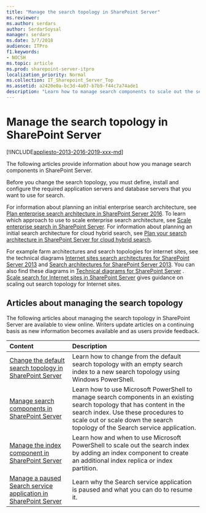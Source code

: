 ```yaml
---
title: "Manage the search topology in SharePoint Server"
ms.reviewer: 
ms.author: serdars
author: SerdarSoysal
manager: serdars
ms.date: 3/7/2018
audience: ITPro
f1.keywords:
- NOCSH
ms.topic: article
ms.prod: sharepoint-server-itpro
localization_priority: Normal
ms.collection: IT_Sharepoint_Server_Top
ms.assetid: a2420e0a-bc3d-4a07-b7b9-f44c7a74ade1
description: "Learn how to manage search components to scale out the search topology in SharePoint Server."
---
```


# Manage the search topology in SharePoint Server

[!INCLUDE[appliesto-2013-2016-2019-xxx-md](../includes/appliesto-2013-2016-2019-xxx-md.md)]
  
The following articles provide information about how you manage search components in SharePoint Server.
  
Before you change the search topology, you must define, install and configure the required application servers and database servers that you want to use for search.
  
For information about planning an initial enterprise search architecture, see [Plan enterprise search architecture in SharePoint Server 2016](plan-enterprise-search-architecture.md). To learn which approach to use to scale enterprise search architecture, see [Scale enterprise search in SharePoint Server](scale-enterprise-search.md). For information about planning an initial search architecture for cloud hybrid search, see [Plan your search architecture in SharePoint Server for cloud hybrid search](../hybrid/plan-cloud-hybrid-search-for-sharepoint.md#BKMK_Plan_search_architecture).
  
For example farm architectures and search topologies for internet sites, see the technical diagrams [Internet sites search architectures for SharePoint Server 2013](https://www.microsoft.com/download/details.aspx?id=54296) and [Search architectures for SharePoint Server 2013](https://docs.com/officeitpro/3386/search-architectures-for-sharepoint-server-2016). You can also find these diagrams in [Technical diagrams for SharePoint Server](../technical-reference/technical-diagrams.md) . [Scale search for Internet sites in SharePoint Server](scale-search-for-internet-sites.md) gives guidance on scaling out search topology for Internet sites. 
  
## Articles about managing the search topology

The following articles about managing the search topology in SharePoint Server are available to view online. Writers update articles on a continuing basis as new information becomes available and as users provide feedback.
  
|                                                   **Content**                                                    |                                                                                                                **Description**                                                                                                                |
| :--------------------------------------------------------------------------------------------------------------- | :-------------------------------------------------------------------------------------------------------------------------------------------------------------------------------------------------------------------------------------------- |
| [Change the default search topology in SharePoint Server](change-the-default-search-topology.md)                 | Learn how to change from the default search topology with an empty search index to a new search topology using Windows PowerShell.                                                                                                            |
| [Manage search components in SharePoint Server](manage-search-components.md)                                     | Learn how to use Microsoft PowerShell to manage search components in an existing search topology that has content in the search index. Use these procedures to scale out or scale down the search topology of the Search service application. |
| [Manage the index component in SharePoint Server](manage-the-index-component.md)                                 | Learn how and when to use Microsoft PowerShell to scale out the search index by adding an index component to create an additional index replica or index partition.                                                                           |
| [Manage a paused Search service application in SharePoint Server](manage-a-paused-search-service-application.md) | Learn why the Search service application is paused and what you can do to resume it.                                                                                                                                                          |
   

